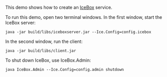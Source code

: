 This demo shows how to create an [IceBox][1] service.

To run this demo, open two terminal windows. In the first window,
start the IceBox server:

```
java -jar build/libs/iceboxserver.jar --Ice.Config=config.icebox
```

In the second window, run the client:

```
java -jar build/libs/client.jar
```

To shut down IceBox, use IceBox.Admin:

```
java IceBox.Admin --Ice.Config=config.admin shutdown
```

[1]: https://doc.zeroc.com/display/Ice37/IceBox
